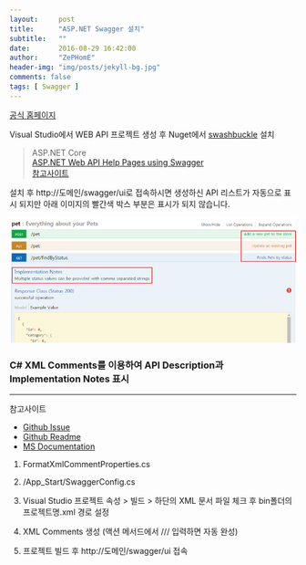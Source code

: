 ```yaml
---
layout:     post
title:      "ASP.NET Swagger 설치"
subtitle:   ""
date:       2016-08-29 16:42:00
author:     "ZePHomE"
header-img: "img/posts/jekyll-bg.jpg"
comments: false
tags: [ Swagger ]
---
```


[공식 홈페이지](http://swagger.io/)

Visual Studio에서 WEB API 프로젝트 생성 후 Nuget에서 [swashbuckle](https://github.com/domaindrivendev/Swashbuckle) 설치

> ASP.NET Core  
> [ASP.NET Web API Help Pages using Swagger](https://docs.microsoft.com/en-us/aspnet/core/tutorials/web-api-help-pages-using-swagger)  
> [참고사이트](http://www.talkingdotnet.com/add-swagger-to-asp-net-core-web-api/)

설치 후 http://도메인/swagger/ui로 접속하시면 생성하신 API 리스트가 자동으로 표시 되지만 아래 이미지의 빨간색 박스 부분은 표시가 되지 않습니다.

![swagger-capture](/img/posts/swagger_01.png)

### C# XML Comments를 이용하여 API Description과 Implementation Notes 표시
---

참고사이트
- [Github Issue](https://github.com/domaindrivendev/Swashbuckle/issues/258)
- [Github Readme](https://github.com/domaindrivendev/Swashbuckle#including-xml-comments)
- [MS Documentation](https://msdn.microsoft.com/en-us/library/b2s063f7(v=vs.110).aspx)

1. FormatXmlCommentProperties.cs
<script src="https://gist.github.com/zephome/e25bb00bc1677b687190942e4454b016.js"></script>

2. /App_Start/SwaggerConfig.cs
<script src="https://gist.github.com/zephome/901ae5a6f3cea1e2ce2ee8d26a9cfa3c.js"></script>

3. Visual Studio 프로젝트 속성 > 빌드 > 하단의 XML 문서 파일 체크 후 bin폴더의 프로젝트명.xml 경로 설정

4. XML Comments 생성 (액션 메서드에서 /// 입력하면 자동 완성)
<script src="https://gist.github.com/zephome/4df17d008034438b887085080c6c93e6.js"></script>

5. 프로젝트 빌드 후 http://도메인/swagger/ui 접속